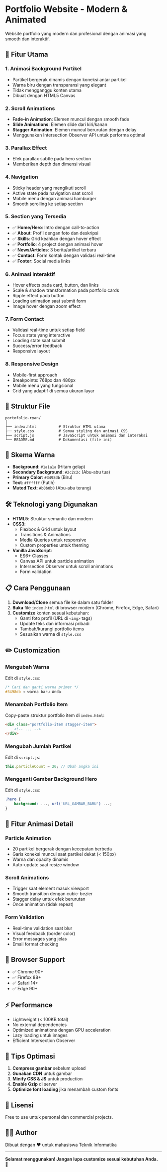 # Portfolio Website - Modern & Animated

Website portfolio yang modern dan profesional dengan animasi yang smooth dan interaktif.

## 🚀 Fitur Utama

### 1. **Animasi Background Partikel**
- Partikel bergerak dinamis dengan koneksi antar partikel
- Warna biru dengan transparansi yang elegant
- Tidak mengganggu konten utama
- Dibuat dengan HTML5 Canvas

### 2. **Scroll Animations**
- **Fade-in Animation**: Elemen muncul dengan smooth fade
- **Slide Animations**: Elemen slide dari kiri/kanan
- **Stagger Animation**: Elemen muncul berurutan dengan delay
- Menggunakan Intersection Observer API untuk performa optimal

### 3. **Parallax Effect**
- Efek parallax subtle pada hero section
- Memberikan depth dan dimensi visual

### 4. **Navigation**
- Sticky header yang mengikuti scroll
- Active state pada navigation saat scroll
- Mobile menu dengan animasi hamburger
- Smooth scrolling ke setiap section

### 5. **Section yang Tersedia**
- ✅ **Home/Hero**: Intro dengan call-to-action
- ✅ **About**: Profil dengan foto dan deskripsi
- ✅ **Skills**: Grid keahlian dengan hover effect
- ✅ **Portfolio**: 4 project dengan animasi hover
- ✅ **News/Articles**: 3 berita/artikel terbaru
- ✅ **Contact**: Form kontak dengan validasi real-time
- ✅ **Footer**: Social media links

### 6. **Animasi Interaktif**
- Hover effects pada card, button, dan links
- Scale & shadow transformation pada portfolio cards
- Ripple effect pada button
- Loading animation saat submit form
- Image hover dengan zoom effect

### 7. **Form Contact**
- Validasi real-time untuk setiap field
- Focus state yang interactive
- Loading state saat submit
- Success/error feedback
- Responsive layout

### 8. **Responsive Design**
- Mobile-first approach
- Breakpoints: 768px dan 480px
- Mobile menu yang fungsional
- Grid yang adaptif di semua ukuran layar

## 📁 Struktur File

```
portofolio-ryan/
│
├── index.html          # Struktur HTML utama
├── style.css           # Semua styling dan animasi CSS
├── script.js           # JavaScript untuk animasi dan interaksi
└── README.md           # Dokumentasi (file ini)
```

## 🎨 Skema Warna

- **Background**: `#1a1a1a` (Hitam gelap)
- **Secondary Background**: `#2c2c2c` (Abu-abu tua)
- **Primary Color**: `#3498db` (Biru)
- **Text**: `#ffffff` (Putih)
- **Muted Text**: `#b0b0b0` (Abu-abu terang)

## 🛠️ Teknologi yang Digunakan

- **HTML5**: Struktur semantic dan modern
- **CSS3**: 
  - Flexbox & Grid untuk layout
  - Transitions & Animations
  - Media Queries untuk responsive
  - Custom properties untuk theming
- **Vanilla JavaScript**: 
  - ES6+ Classes
  - Canvas API untuk particle animation
  - Intersection Observer untuk scroll animations
  - Form validation

## 📋 Cara Penggunaan

1. **Download/Clone** semua file ke dalam satu folder
2. **Buka** file `index.html` di browser modern (Chrome, Firefox, Edge, Safari)
3. **Customize** konten sesuai kebutuhan:
   - Ganti foto profil (URL di `<img>` tags)
   - Update teks dan informasi pribadi
   - Tambah/kurangi portfolio items
   - Sesuaikan warna di `style.css`

## ✏️ Customization

### Mengubah Warna
Edit di `style.css`:
```css
/* Cari dan ganti warna primer */
#3498db → warna baru Anda
```

### Menambah Portfolio Item
Copy-paste struktur portfolio item di `index.html`:
```html
<div class="portfolio-item stagger-item">
    <!-- ... -->
</div>
```

### Mengubah Jumlah Partikel
Edit di `script.js`:
```javascript
this.particleCount = 20; // Ubah angka ini
```

### Mengganti Gambar Background Hero
Edit di `style.css`:
```css
.hero {
    background: ..., url('URL_GAMBAR_BARU') ...;
}
```

## 🎯 Fitur Animasi Detail

### Particle Animation
- 20 partikel bergerak dengan kecepatan berbeda
- Garis koneksi muncul saat partikel dekat (< 150px)
- Warna dan opacity dinamis
- Auto-update saat resize window

### Scroll Animations
- Trigger saat element masuk viewport
- Smooth transition dengan cubic-bezier
- Stagger delay untuk efek berurutan
- Once animation (tidak repeat)

### Form Validation
- Real-time validation saat blur
- Visual feedback (border color)
- Error messages yang jelas
- Email format checking

## 📱 Browser Support

- ✅ Chrome 90+
- ✅ Firefox 88+
- ✅ Safari 14+
- ✅ Edge 90+

## ⚡ Performance

- Lightweight (< 100KB total)
- No external dependencies
- Optimized animations dengan GPU acceleration
- Lazy loading untuk images
- Efficient Intersection Observer

## 🔧 Tips Optimasi

1. **Compress gambar** sebelum upload
2. **Gunakan CDN** untuk gambar
3. **Minify CSS & JS** untuk production
4. **Enable Gzip** di server
5. **Optimize font loading** jika menambah custom fonts

## 📝 Lisensi

Free to use untuk personal dan commercial projects.

## 👨‍💻 Author

Dibuat dengan ❤️ untuk mahasiswa Teknik Informatika

---

**Selamat menggunakan! Jangan lupa customize sesuai kebutuhan Anda.** 🚀


